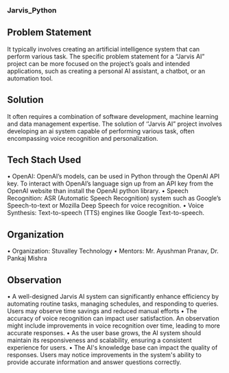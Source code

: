 ### Jarvis_Python
## Problem Statement 
It typically involves creating an artificial intelligence system that can perform various task. The specific problem statement for a “Jarvis AI” project can be more focused on the project’s goals and intended applications, such as creating a personal AI assistant, a chatbot, or an automation tool.
## Solution 
It often requires a combination of software development, machine learning and data management expertise. The solution of ‘’Jarvis AI” project involves developing an ai system capable of performing various task, often encompassing voice recognition and personalization.
## Tech Stach Used
•	OpenAI: OpenAI’s models, can be used in Python through the OpenAI API key. To interact with OpenAI’s language sign up from an API key from the OpenAI website than install the OpenAI python library.
•	Speech Recognition: ASR (Automatic Speech Recognition) system such as Google’s Speech-to-text or Mozilla Deep Speech for voice recognition.
•	Voice Synthesis: Text-to-speech (TTS) engines like Google Text-to-speech.
## Organization
•	Organization: Stuvalley Technology
•	Mentors: Mr. Ayushman Pranav, Dr. Pankaj Mishra
## Observation
•	A well-designed Jarvis AI system can significantly enhance efficiency by automating routine tasks, managing schedules, and responding to queries. Users may observe time savings and reduced manual efforts
•	The accuracy of voice recognition can impact user satisfaction. An observation might include improvements in voice recognition over time, leading to more accurate responses.
•	As the user base grows, the AI system should maintain its responsiveness and scalability, ensuring a consistent experience for users.
•	The AI's knowledge base can impact the quality of responses. Users may notice improvements in the system's ability to provide accurate information and answer questions correctly.


